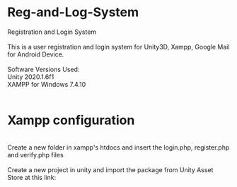 # Reg-and-Log-System
Registration and Login System <br>
 <br>
This is a user registration and login system for Unity3D, Xampp, Google Mail for Android Device. <br>
 <br>
Software Versions Used: <br>
Unity 2020.1.6f1 <br>
XAMPP for Windows 7.4.10 <br>
 <br>
# Xampp configuration
  <br>
Create a new folder in xampp's htdocs and insert the login.php, register.php and verify.php files <br>
 <br>
Create a new project in unity and import the package from Unity Asset Store at this link: <br>
 <br>
